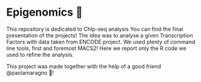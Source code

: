 # Epigenomics 🪸
This repository is dedicated to ChIp-seq analysis 
You can find the final presentation of the projects! 
The idea was to analyse a given Transcription Factors with data taken from ENCODE project. 
We used plenty of command line tools, first and foremost MACS2! 
Here we report only the R code we used to refine the analysis. 

This project was made together with the help of a good friend @paolamaragno 🥰!  
